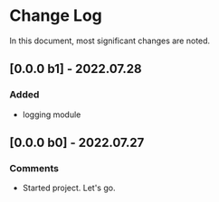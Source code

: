 # Change Log
In this document, most significant changes are noted.
## [0.0.0 b1] - 2022.07.28
### Added
* logging module
## [0.0.0 b0] - 2022.07.27
### Comments
* Started project. Let's go.
<!--
## [0.0.0] - 2022.00.00
### Added
* abc
### Changed
* abc
### Fixed
* abc
* ### Comments
* abc
-->